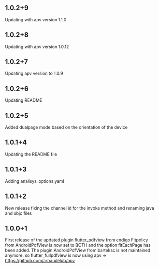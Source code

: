 ## 1.0.2+9
Updating with apv version 1.1.0

## 1.0.2+8
Updating with apv version 1.0.12

## 1.0.2+7
Updating apv version to 1.0.9

## 1.0.2+6
Updating README

## 1.0.2+5
Added dualpage mode based on the orientation of the device

## 1.0.1+4

Updating the README file

## 1.0.1+3

Adding analisys_options.yaml

## 1.0.1+2
New release fixing the channel id for the invoke method and renaming java and objc files


## 1.0.0+1

First release of the updated plugin flutter_pdfview from endigo
Fitpolicy from AndroidPdfView is now set to BOTH and the option fitEachPage has been added.
The plugin AndroidPdfView from barteksc is not maintained anymore, so flutter_fullpdfview is now using apv => https://github.com/arnaudelub/apv
